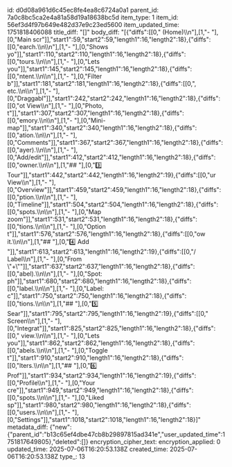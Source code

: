 id: d0d08a961d6c45ec8fe4ea8c6724a0a1
parent_id: 7a0c8bc5ca2e4a81a58d19a18638bc5d
item_type: 1
item_id: 56ef3d4f97b649e482d37e9c23ed5600
item_updated_time: 1751818406088
title_diff: "[]"
body_diff: "[{\"diffs\":[[0,\" (Home)\\\n\"],[1,\"- \"],[0,\"Main scr\"]],\"start1\":59,\"start2\":59,\"length1\":16,\"length2\":18},{\"diffs\":[[0,\"earch.\\\n\\\n\"],[1,\"- \"],[0,\"Shows yo\"]],\"start1\":110,\"start2\":110,\"length1\":16,\"length2\":18},{\"diffs\":[[0,\"tours.\\\n\\\n\"],[1,\"- \"],[0,\"Lets you\"]],\"start1\":145,\"start2\":145,\"length1\":16,\"length2\":18},{\"diffs\":[[0,\"ntent.\\\n\\\n\"],[1,\"- \"],[0,\"Filter b\"]],\"start1\":181,\"start2\":181,\"length1\":16,\"length2\":18},{\"diffs\":[[0,\", etc.\\\n\\\n\"],[1,\"- \"],[0,\"Draggabl\"]],\"start1\":242,\"start2\":242,\"length1\":16,\"length2\":18},{\"diffs\":[[0,\"ot View\\\n\"],[1,\"- \"],[0,\"Photo, t\"]],\"start1\":307,\"start2\":307,\"length1\":16,\"length2\":18},{\"diffs\":[[0,\"emory.\\\n\\\n\"],[1,\"- \"],[0,\"Mini-map\"]],\"start1\":340,\"start2\":340,\"length1\":16,\"length2\":18},{\"diffs\":[[0,\"ation.\\\n\\\n\"],[1,\"- \"],[0,\"Comments\"]],\"start1\":367,\"start2\":367,\"length1\":16,\"length2\":18},{\"diffs\":[[0,\"ayer).\\\n\\\n\"],[1,\"- \"],[0,\"Add/edit\"]],\"start1\":412,\"start2\":412,\"length1\":16,\"length2\":18},{\"diffs\":[[0,\"owner.\\\n\\\n\"],[1,\"## \"],[0,\"3️⃣ Tour\"]],\"start1\":442,\"start2\":442,\"length1\":16,\"length2\":19},{\"diffs\":[[0,\"ur View\\\n\"],[1,\"- \"],[0,\"Overview\"]],\"start1\":459,\"start2\":459,\"length1\":16,\"length2\":18},{\"diffs\":[[0,\"ption.\\\n\\\n\"],[1,\"- \"],[0,\"Timeline\"]],\"start1\":504,\"start2\":504,\"length1\":16,\"length2\":18},{\"diffs\":[[0,\"spots.\\\n\\\n\"],[1,\"- \"],[0,\"Map zoom\"]],\"start1\":531,\"start2\":531,\"length1\":16,\"length2\":18},{\"diffs\":[[0,\"tions.\\\n\\\n\"],[1,\"- \"],[0,\"Option t\"]],\"start1\":576,\"start2\":576,\"length1\":16,\"length2\":18},{\"diffs\":[[0,\"ow it.\\\n\\\n\"],[1,\"## \"],[0,\"4️⃣ Add \"]],\"start1\":613,\"start2\":613,\"length1\":16,\"length2\":19},{\"diffs\":[[0,\"/ Label\\\n\"],[1,\"- \"],[0,\"From \\\"+\\\"\"]],\"start1\":637,\"start2\":637,\"length1\":16,\"length2\":18},{\"diffs\":[[0,\"abel).\\\n\\\n\"],[1,\"- \"],[0,\"Spot: ph\"]],\"start1\":680,\"start2\":680,\"length1\":16,\"length2\":18},{\"diffs\":[[0,\"label.\\\n\\\n\"],[1,\"- \"],[0,\"Label: c\"]],\"start1\":750,\"start2\":750,\"length1\":16,\"length2\":18},{\"diffs\":[[0,\"tions.\\\n\\\n\"],[1,\"## \"],[0,\"5️⃣ Sear\"]],\"start1\":795,\"start2\":795,\"length1\":16,\"length2\":19},{\"diffs\":[[0,\" Screen\\\n\"],[1,\"- \"],[0,\"Integrat\"]],\"start1\":825,\"start2\":825,\"length1\":16,\"length2\":18},{\"diffs\":[[0,\" view.\\\n\\\n\"],[1,\"- \"],[0,\"Lets you\"]],\"start1\":862,\"start2\":862,\"length1\":16,\"length2\":18},{\"diffs\":[[0,\"abels.\\\n\\\n\"],[1,\"- \"],[0,\"Toggle t\"]],\"start1\":910,\"start2\":910,\"length1\":16,\"length2\":18},{\"diffs\":[[0,\"lters.\\\n\\\n\"],[1,\"## \"],[0,\"6️⃣ Prof\"]],\"start1\":934,\"start2\":934,\"length1\":16,\"length2\":19},{\"diffs\":[[0,\"Profile\\\n\"],[1,\"- \"],[0,\"Your cre\"]],\"start1\":949,\"start2\":949,\"length1\":16,\"length2\":18},{\"diffs\":[[0,\"spots.\\\n\\\n\"],[1,\"- \"],[0,\"Liked sp\"]],\"start1\":980,\"start2\":980,\"length1\":16,\"length2\":18},{\"diffs\":[[0,\"users.\\\n\\\n\"],[1,\"- \"],[0,\"Settings\"]],\"start1\":1018,\"start2\":1018,\"length1\":16,\"length2\":18}]"
metadata_diff: {"new":{"parent_id":"b13c65ef4dbe47cb8b29897815ad341e","user_updated_time":1751817649805},"deleted":[]}
encryption_cipher_text: 
encryption_applied: 0
updated_time: 2025-07-06T16:20:53.138Z
created_time: 2025-07-06T16:20:53.138Z
type_: 13